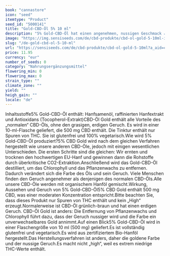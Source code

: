 ```yaml
---
book: "cannastore"
icon: "seed"
itemtype: "Product"
seed_id: "5000141"
title: "Gold-CBD-Öl 5% 10 ml"
description: "5% Gold-CBD-Öl hat einen angenehmen, nussigen Geschmack ✓10 ml (500 mg CBD) ✓ Am besten zweimal täglich verwenden ✓ für Veganer geeignet ✓ Bio-Hanföl."
image: "https://img.sensiseeds.com/de/cbd-produkte/cbd-ol-gold-5-10ml-image.png"
slug: "/de-gold-cbd-ol-5-10-ml"
url: "https://sensiseeds.com/de/cbd-produkte/cbd-ol-gold-5-10ml?a_aid=cannastore"
price: 11.95
currency: "eur"
number_of_seeds: 0
category: "Nahrungsergänzungsmittel"
flowering_min: 0
flowering_max: 0
strain_type: ""
climate_zone: ""
yield: ""
heigh_gain: ""
locale: "de"
---
```

Inhaltsstoffe5% Gold-CBD-Öl enthält: Hanfsamenöl, raffinierten Hanfextrakt und Antioxidans (Tocopherol-Extrakt)CBD-Öl Gold enthält alle Vorteile des „normalen“ CBD-Öls, ohne den grasigen, erdigen Geruch. Es wird in einer 10-ml-Flasche geliefert, die 500 mg CBD enthält. Die Tinktur enthält nur Spuren von THC. Sie ist glutenfrei und 100% vegetarisch.Wie wird 5% Gold-CBD-Öl produziert?5% CBD Gold wird nach dem gleichen Verfahren hergestellt wie unsere anderen CBD-Öle, jedoch mit einigen wesentlichen Unterschieden. Die ersten Schritte sind die gleichen: Wir ernten und trocknen den hochwertigen EU-Hanf und gewinnen dann die Rohstoffe durch überkritische CO2-Extraktion.Anschließend wird das Gold-CBD-Öl destilliert, um das Chlorophyll und das Pflanzenwachs zu entfernen. Dadurch verändert sich die Farbe des Öls und sein Geruch. Viele Menschen finden den Geruch angenehmer als denjenigen des normalen CBD-Öls.Alle unsere CBD-Öle werden mit organischem Hanföl gemischt.Wirkung, Aussehen und Geruch von 5% Gold-CBD-Öl5% CBD Gold enthält 500 mg CBD, was einer moderaten Konzentration entspricht.Bitte beachten Sie, dass dieses Produkt nur Spuren von THC enthält und kein „High“ erzeugt.Normalerweise ist CBD-Öl grünlich-braun und hat einen erdigen Geruch. CBD-Öl Gold ist anders: Die Entfernung von Pflanzenwachs und Chlorophyll führt dazu, dass der Geruch nussiger wird und die Farbe ein unverwechselbares Gold annimmt.Auf einen Blick5% Gold-CBD-Öl wird in einer Flaschengröße von 10 ml (500 mg) geliefert.Es ist vollständig glutenfrei und vegetarisch.Es wird aus zertifiziertem Bio-Hanföl hergestellt.Das Herstellungsverfahren ist anders, daher die goldene Farbe und der nussige Geruch.Es macht nicht „high“, weil es extrem niedrige THC-Werte enthält.
